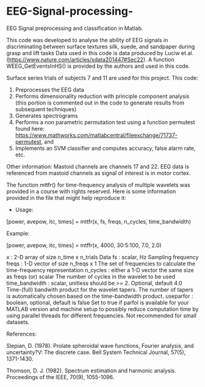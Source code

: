 # EEG-Signal-processing-
EEG Signal preprocessing and classification in Matlab.

This code was developed to analyse the ability of EEG signals in discriminating between surface textures silk, suede, and sandpaper during grasp and lift tasks
Data used in this code is data produced by Luciw et.al.(https://www.nature.com/articles/sdata201447#Sec22). A function WEEG_GetEventsInHS() is provided by the authors and used in this code.

Surface series trials of subjects 7 and 11 are used for this project.
This code:
1) Preprocesses the EEG data
2) Performs dimensionality reduction with principle component analysis (this portion is commented out in the code to generate results from subsequent techniques)
3) Generates spectrograms
4) Performs a non parametric permutation test using a function permutest found here: https://www.mathworks.com/matlabcentral/fileexchange/71737-permutest, and 
5) Implements an SVM classifier and computes accuracy, false alarm rate, etc.

Other information:
Mastoid channels are channels 17 and 22.
EEG data is referenced from mastoid channels as signal of interest is in motor cortex. 


The function mttfr() for time-frequency analysis of multiple wavelets was provided in a course with rights reserved. Here is some information provided in the file that might help reproduce it:

- Usage:

[power, avepow, itc, times] = mttfr(x, fs, freqs, n_cycles, time_bandwidth)

Example:

[power, avepow, itc, times] = mtffr(x, 4000, 30:5:100, 7.0, 2.0)

x : 2-D array of size n_time x n_trials
Data
fs : scalar, Hz
Sampling frequency
freqs : 1-D vector of size n_freqs x 1
The set of frequencies to calculate the time-frequency representation
n_cycles : either a 1-D vector the same size as freqs (or) scalar
The number of cycles in the wavelet to be used
time_bandwidth : scalar, unitless should be >= 2. Optional, default 4.0
Time-(full) bandwith product for the wavelet tapers. The number of
tapers is automatically chosen based on the time-bandwidth product.
useparfor : boolean, optional, default is false
Set to true if parfol is available for your MATLAB version and machine setup to possibly reduce computation time by using parallel threads for different frequencies. Not recommended for small datasets.

References:

Slepian, D. (1978). Prolate spheroidal wave functions, Fourier analysis,
and uncertainty?V: The discrete case. Bell System Technical Journal,
57(5), 1371-1430.

Thomson, D. J. (1982). Spectrum estimation and harmonic analysis.
Proceedings of the IEEE, 70(9), 1055-1096.



